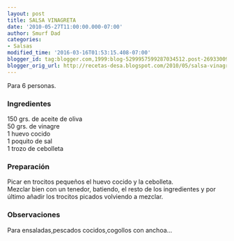 ```yaml
---
layout: post
title: SALSA VINAGRETA
date: '2010-05-27T11:00:00.000-07:00'
author: Smurf Dad
categories:
- Salsas
modified_time: '2016-03-16T01:53:15.408-07:00'
blogger_id: tag:blogger.com,1999:blog-5299957599287034512.post-2693300927017394935
blogger_orig_url: http://recetas-desa.blogspot.com/2010/05/salsa-vinagreta.html
---
```


Para 6 personas.<br><h3>Ingredientes</h3><p>150 grs. de aceite de oliva<br/>50 grs. de vinagre<br/>1 huevo cocido<br/>1 poquito de sal<br/>1 trozo de cebolleta</p><h3>Preparaci&oacute;n</h3><p>Picar en trocitos peque&ntilde;os el huevo cocido y la cebolleta.<br/>Mezclar bien con un tenedor, batiendo, el resto de los ingredientes y por &uacute;ltimo a&ntilde;adir los trocitos picados volviendo a mezclar.</p><h3>Observaciones</h3><p>Para ensaladas,pescados cocidos,cogollos con anchoa...</p>